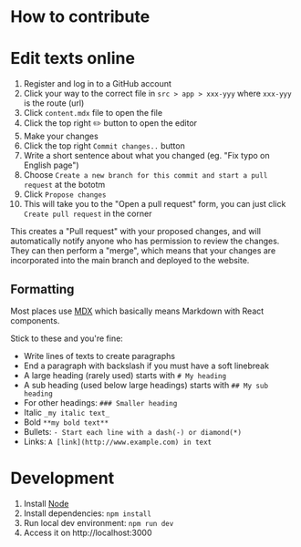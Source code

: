 # How to contribute

# Edit texts online

1. Register and log in to a GitHub account
2. Click your way to the correct file in `src > app > xxx-yyy` where `xxx-yyy` is the route (url)
3. Click `content.mdx` file to open the file
4. Click the top right ✏️ button to open the editor
5. Make your changes
6. Click the top right `Commit changes..` button
7. Write a short sentence about what you changed (eg. "Fix typo on English page")
8. Choose `Create a new branch for this commit and start a pull request` at the bototm
9. Click `Propose changes`
10. This will take you to the "Open a pull request" form, you can just click `Create pull request` in the corner

This creates a "Pull request" with your proposed changes, and will automatically notify anyone who has permission to
review the changes. They can then perform a "merge", which means that your changes are incorporated into the main branch
and deployed to the website.

## Formatting

Most places use [MDX](https://mdxjs.com/) which basically means Markdown with React components.

Stick to these and you're fine:

- Write lines of texts to create paragraphs
- End a paragraph with backslash if you must have a soft linebreak
- A large heading (rarely used) starts with `# My heading`
- A sub heading (used below large headings) starts with `## My sub heading`
- For other headings: `### Smaller heading`
- Italic `_my italic text_`
- Bold `**my bold text**`
- Bullets: `- Start each line with a dash(-) or diamond(*)`
- Links: `A [link](http://www.example.com) in text`

# Development

1. Install [Node](https://nodejs.org/)
2. Install dependencies: `npm install`
3. Run local dev environment: `npm run dev`
4. Access it on http://localhost:3000
